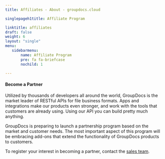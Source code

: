 ```yaml
---
title: Affiliates - About - groupdocs.cloud

singlepageh1title: Affiliate Program

linktitle: affiliates
draft: false
weight: 6
layout: "single"
menu:
   sidebarmenu: 
       name: Affiliate Program
       pre: fa fa-briefcase
       nochild: 1

---
```


<div class="box1">

#### **Become a Partner**

Utilized by thousands of developers all around the world, GroupDocs is the market leader of RESTful APIs for file business formats. Apps and integrations make our products even stronger, and work with the tools that customers are already using. Using our API you can build pretty much anything.

GroupDocs is preparing to launch a partnership program based on the market and customer needs. The most important aspect of this program will be embracing add-ons that extend the functionality of GroupDocs products to customers.

To register your interest in becoming a partner, contact the [sales team](/contact).

</div>